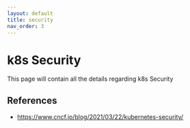 ```yaml
---
layout: default
title: security
nav_order: 3
---
```


# k8s Security
This page will contain all the details regarding k8s Security
## References
* https://www.cncf.io/blog/2021/03/22/kubernetes-security/